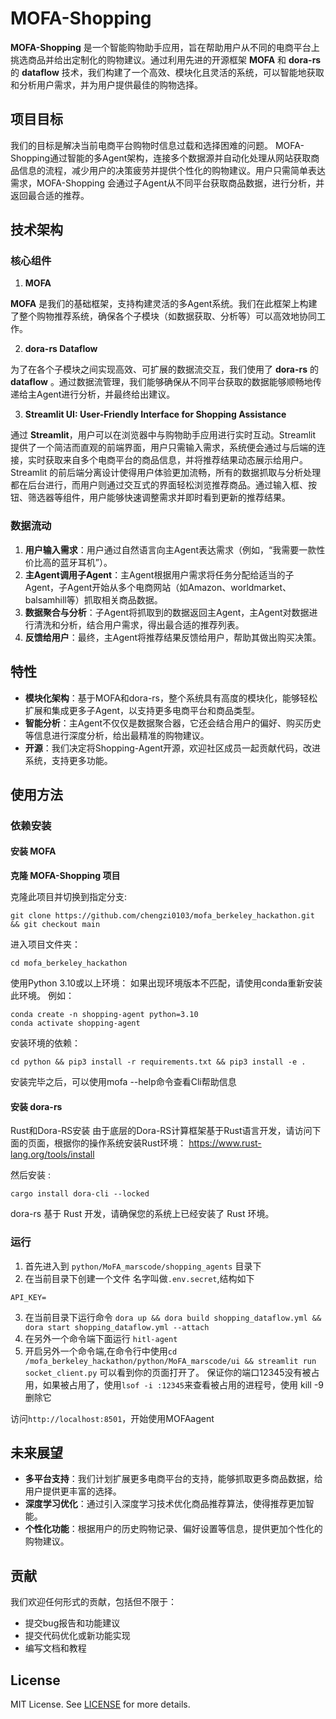 # MOFA-Shopping

**MOFA-Shopping** 是一个智能购物助手应用，旨在帮助用户从不同的电商平台上挑选商品并给出定制化的购物建议。通过利用先进的开源框架 **MOFA** 和 **dora-rs** 的 **dataflow** 技术，我们构建了一个高效、模块化且灵活的系统，可以智能地获取和分析用户需求，并为用户提供最佳的购物选择。

## 项目目标

我们的目标是解决当前电商平台购物时信息过载和选择困难的问题。 MOFA-Shopping通过智能的多Agent架构，连接多个数据源并自动化处理从网站获取商品信息的流程，减少用户的决策疲劳并提供个性化的购物建议。用户只需简单表达需求，MOFA-Shopping 会通过子Agent从不同平台获取商品数据，进行分析，并返回最合适的推荐。

## 技术架构

### 核心组件

1. **MOFA**

**MOFA** 是我们的基础框架，支持构建灵活的多Agent系统。我们在此框架上构建了整个购物推荐系统，确保各个子模块（如数据获取、分析等）可以高效地协同工作。

2. **dora-rs Dataflow**

为了在各个子模块之间实现高效、可扩展的数据流交互，我们使用了 **dora-rs** 的 **dataflow** 。通过数据流管理，我们能够确保从不同平台获取的数据能够顺畅地传递给主Agent进行分析，并最终给出建议。

3. **Streamlit UI: User-Friendly Interface for Shopping Assistance**

通过 **Streamlit**，用户可以在浏览器中与购物助手应用进行实时互动。Streamlit 提供了一个简洁而直观的前端界面，用户只需输入需求，系统便会通过与后端的连接，实时获取来自多个电商平台的商品信息，并将推荐结果动态展示给用户。Streamlit 的前后端分离设计使得用户体验更加流畅，所有的数据抓取与分析处理都在后台进行，而用户则通过交互式的界面轻松浏览推荐商品。通过输入框、按钮、筛选器等组件，用户能够快速调整需求并即时看到更新的推荐结果。

### 数据流动

1. **用户输入需求**：用户通过自然语言向主Agent表达需求（例如，“我需要一款性价比高的蓝牙耳机”）。
2. **主Agent调用子Agent**：主Agent根据用户需求将任务分配给适当的子Agent，子Agent开始从多个电商网站（如Amazon、worldmarket、balsamhill等）抓取相关商品数据。
3. **数据聚合与分析**：子Agent将抓取到的数据返回主Agent，主Agent对数据进行清洗和分析，结合用户需求，得出最合适的推荐列表。
4. **反馈给用户**：最终，主Agent将推荐结果反馈给用户，帮助其做出购买决策。

## 特性

* **模块化架构**：基于MOFA和dora-rs，整个系统具有高度的模块化，能够轻松扩展和集成更多子Agent，以支持更多电商平台和商品类型。
* **智能分析**：主Agent不仅仅是数据聚合器，它还会结合用户的偏好、购买历史等信息进行深度分析，给出最精准的购物建议。
* **开源**：我们决定将Shopping-Agent开源，欢迎社区成员一起贡献代码，改进系统，支持更多功能。

## 使用方法

### 依赖安装

#### 安装 MOFA

**克隆 MOFA-Shopping 项目**

克隆此项目并切换到指定分支:

```
git clone https://github.com/chengzi0103/mofa_berkeley_hackathon.git && git checkout main
```

进入项目文件夹：

```
cd mofa_berkeley_hackathon
```

使用Python 3.10或以上环境：
如果出现环境版本不匹配，请使用conda重新安装此环境。
例如：

```
conda create -n shopping-agent python=3.10
conda activate shopping-agent
```

安装环境的依赖：

```
cd python && pip3 install -r requirements.txt && pip3 install -e .
```

安装完毕之后，可以使用mofa --help命令查看Cli帮助信息

#### 安装 dora-rs

Rust和Dora-RS安装
由于底层的Dora-RS计算框架基于Rust语言开发，请访问下面的页面，根据你的操作系统安装Rust环境：
https://www.rust-lang.org/tools/install

然后安装 :

```
cargo install dora-cli --locked
```

dora-rs 基于 Rust 开发，请确保您的系统上已经安装了 Rust 环境。

### 运行


1. 首先进入到 `python/MoFA_marscode/shopping_agents` 目录下
2. 在当前目录下创建一个文件 名字叫做`.env.secret`,结构如下

~~~
API_KEY=
~~~

3. 在当前目录下运行命令 `dora up && dora build shopping_dataflow.yml && dora start shopping_dataflow.yml --attach`
4. 在另外一个命令端下面运行 `hitl-agent`
5. 开启另外一个命令端,在命令行中使用`cd /mofa_berkeley_hackathon/python/MoFA_marscode/ui && streamlit run socket_client.py` 可以看到你的页面打开了。 保证你的端口12345没有被占用，如果被占用了，使用`lsof -i :12345`来查看被占用的进程号，使用  kill -9 删除它

访问`http://localhost:8501`，开始使用MOFAagent

## 未来展望

* **多平台支持**：我们计划扩展更多电商平台的支持，能够抓取更多商品数据，给用户提供更丰富的选择。
* **深度学习优化**：通过引入深度学习技术优化商品推荐算法，使得推荐更加智能。
* **个性化功能**：根据用户的历史购物记录、偏好设置等信息，提供更加个性化的购物建议。

## 贡献

我们欢迎任何形式的贡献，包括但不限于：

* 提交bug报告和功能建议
* 提交代码优化或新功能实现
* 编写文档和教程

## License

MIT License. See [LICENSE]() for more details.
